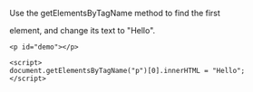 Use the getElementsByTagName method to find the first <p> element, and change its text to "Hello".

    <p id="demo"></p>
    
    <script>
    document.getElementsByTagName("p")[0].innerHTML = "Hello";
    </script>
